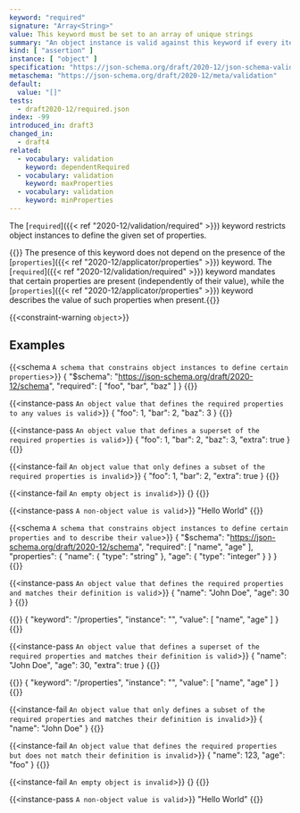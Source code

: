 ```yaml
---
keyword: "required"
signature: "Array<String>"
value: This keyword must be set to an array of unique strings
summary: "An object instance is valid against this keyword if every item in the array is the name of a property in the instance."
kind: [ "assertion" ]
instance: [ "object" ]
specification: "https://json-schema.org/draft/2020-12/json-schema-validation.html#section-6.5.3"
metaschema: "https://json-schema.org/draft/2020-12/meta/validation"
default:
  value: "[]"
tests:
  - draft2020-12/required.json
index: -99
introduced_in: draft3
changed_in:
  - draft4
related:
  - vocabulary: validation
    keyword: dependentRequired
  - vocabulary: validation
    keyword: maxProperties
  - vocabulary: validation
    keyword: minProperties
---
```


The [`required`]({{< ref "2020-12/validation/required" >}}) keyword restricts object instances to define the given set of properties.

{{<common-pitfall>}} The presence of this keyword does not depend on the
presence of the [`properties`]({{< ref "2020-12/applicator/properties" >}})
keyword. The [`required`]({{< ref "2020-12/validation/required" >}}) keyword mandates that certain properties are present
(independently of their value), while the [`properties`]({{< ref
"2020-12/applicator/properties" >}}) keyword describes the value of such
properties when present.{{</common-pitfall>}}

{{<constraint-warning `object`>}}

## Examples

{{<schema `A schema that constrains object instances to define certain properties`>}}
{
  "$schema": "https://json-schema.org/draft/2020-12/schema",
  "required": [ "foo", "bar", "baz" ]
}
{{</schema>}}

{{<instance-pass `An object value that defines the required properties to any values is valid`>}}
{ "foo": 1, "bar": 2, "baz": 3 }
{{</instance-pass>}}

{{<instance-pass `An object value that defines a superset of the required properties is valid`>}}
{ "foo": 1, "bar": 2, "baz": 3, "extra": true }
{{</instance-pass>}}

{{<instance-fail `An object value that only defines a subset of the required properties is invalid`>}}
{ "foo": 1, "bar": 2, "extra": true }
{{</instance-fail>}}

{{<instance-fail `An empty object is invalid`>}}
{}
{{</instance-fail>}}

{{<instance-pass `A non-object value is valid`>}}
"Hello World"
{{</instance-pass>}}

{{<schema `A schema that constrains object instances to define certain properties and to describe their value`>}}
{
  "$schema": "https://json-schema.org/draft/2020-12/schema",
  "required": [ "name", "age" ],
  "properties": {
    "name": { "type": "string" },
    "age": { "type": "integer" }
  }
}
{{</schema>}}

{{<instance-pass `An object value that defines the required properties and matches their definition is valid`>}}
{ "name": "John Doe", "age": 30 }
{{</instance-pass>}}

{{<instance-annotation>}}
{ "keyword": "/properties", "instance": "", "value": [ "name", "age" ] }
{{</instance-annotation>}}

{{<instance-pass `An object value that defines a superset of the required properties and matches their definition is valid`>}}
{ "name": "John Doe", "age": 30, "extra": true }
{{</instance-pass>}}

{{<instance-annotation>}}
{ "keyword": "/properties", "instance": "", "value": [ "name", "age" ] }
{{</instance-annotation>}}

{{<instance-fail `An object value that only defines a subset of the required properties and matches their definition is invalid`>}}
{ "name": "John Doe" }
{{</instance-fail>}}

{{<instance-fail `An object value that defines the required properties but does not match their definition is invalid`>}}
{ "name": 123, "age": "foo" }
{{</instance-fail>}}

{{<instance-fail `An empty object is invalid`>}}
{}
{{</instance-fail>}}

{{<instance-pass `A non-object value is valid`>}}
"Hello World"
{{</instance-pass>}}
